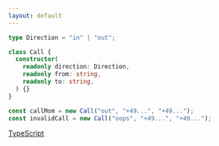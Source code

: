 ```yaml
---
layout: default
---
```


<ChallengeHeader index="4"/>

```ts twoslash
type Direction = "in" | "out";

class Call {
  constructor(
    readonly direction: Direction,
    readonly from: string,
    readonly to: string,
  ) {}
}

const callMom = new Call("out", "+49...", "+49...");
const invalidCall = new Call("oops", "+49...", "+49...");
```

<div class="flex gap-6 absolute bottom left">
  <div class="flex flex-col items-center gap-2 duration-500" v-click>
    <div class="i-devicon-typescript text-5xl"/>
    <a href="https://www.typescriptlang.org/" target="_blank">
      TypeScript
    </a>
  </div>
</div>

<PageNumber/>

<!--
- Was unterscheidet JS und TS?
- Welche Vor- und Nachteile hat es?
-->
